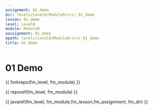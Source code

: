 ```yaml
---
assignment: 01_demo
dir: levels/Level0/Module0/src/_01_demo
lesson: 01_demo
level: Level0
module: Module0
oassignment: 01_demo
opath: levels/Level0/Module0/src/_01_demo
title: 01 Demo
---
```

# 01 Demo

{{ forkrepo(fm_level, fm_module) }}

{{ reporef(fm_level, fm_module) }}




{{ javaref(fm_level, fm_module,fm_lesson,fm_assignment, fm_dir) }}

